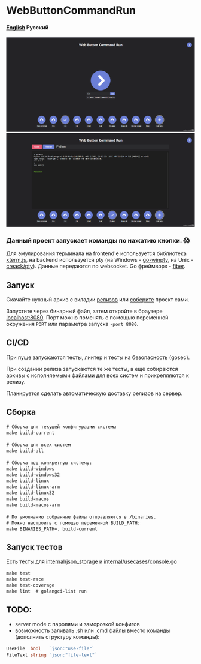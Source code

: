 # WebButtonCommandRun
#### [English](README.md) Русский

<img src="images/Main page.png" width=600 alt="Main page"/>
<img src="images/Terminal.png" width=600 alt="Main page"/>

### Данный проект запускает команды по нажатию кнопки. 😱
Для эмулирования терминала на frontend'е используется библиотека [xterm.js](https://github.com/xtermjs/xterm.js), на backend используется pty 
(на Windows - [go-winpty](https://github.com/iamacarpet/go-winpty), на Unix - [creack/pty](https://github.com/iamacarpet/go-winpty)). Данные передаются по websocket. Go фреймворк - [fiber](https://github.com/gofiber/fiber). 

## Запуск

Скачайте нужный архив с вкладки [релизов](https://github.com/KalashnikovProjects/WebButtonCommandRun/releases) или [соберите](#build) проект сами.

Запустите через бинарный файл, затем откройте в браузере [localhost:8080](localhost:8080).
Порт можно поменять с помощью переменной окружения `PORT` или параметра запуска `-port 8080`.

## CI/CD
При пуше запускаются тесты, линтер и тесты на безопасность (gosec).

При создании релиза запускаются те же тесты, а ещё собираются архивы с исполняемыми файлами для всех систем и прикрепляются к релизу.

Планируется сделать автоматическую доставку релизов на сервер.
## <div id="build">Сборка<div/>

```shell
# Сборка для текущей конфигурации системы
make build-current

# Сборка для всех систем
make build-all

# Сборка под конкретную систему:
make build-windows 
make build-windows32 
make build-linux 
make build-linux-arm 
make build-linux32 
make build-macos 
make build-macos-arm

# По умолчанию собранные файлы отправляются в /binaries.
# Можно настроить с помощью переменной BUILD_PATH: 
make BINARIES_PATH=. build-current
```

## Запуск тестов

Есть тесты для [internal/json_storage](internal/json_storage/json_storage_test.go) и [internal/usecases/console.go](internal/usecases/console_test.go)
```shell
make test
make test-race
make test-coverage
make lint  # golangci-lint run
```


## TODO:
* server mode с паролями и заморозкой конфигов
* возможность заливать .sh или .cmd файлы вместо команды (дополнить структуру команды):
```go
UseFile  bool   `json:"use-file"`
FileText string `json:"file-text"`
```
